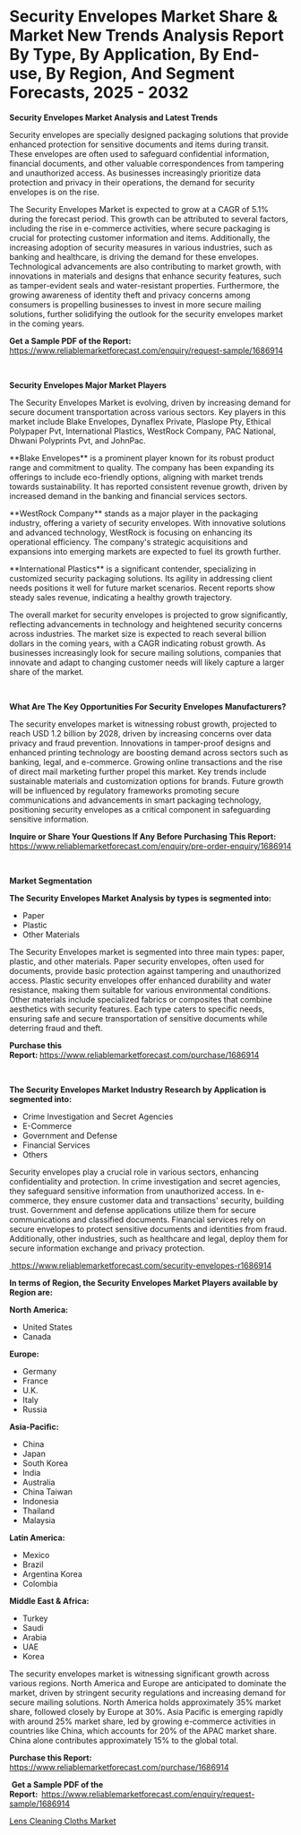 <p><h1>Security Envelopes Market Share & Market New Trends Analysis Report By Type, By Application, By End-use, By Region, And Segment Forecasts, 2025 - 2032</h1></p><p><strong>Security Envelopes Market Analysis and Latest Trends</strong></p>
<p><p>Security envelopes are specially designed packaging solutions that provide enhanced protection for sensitive documents and items during transit. These envelopes are often used to safeguard confidential information, financial documents, and other valuable correspondences from tampering and unauthorized access. As businesses increasingly prioritize data protection and privacy in their operations, the demand for security envelopes is on the rise.</p><p>The Security Envelopes Market is expected to grow at a CAGR of 5.1% during the forecast period. This growth can be attributed to several factors, including the rise in e-commerce activities, where secure packaging is crucial for protecting customer information and items. Additionally, the increasing adoption of security measures in various industries, such as banking and healthcare, is driving the demand for these envelopes. Technological advancements are also contributing to market growth, with innovations in materials and designs that enhance security features, such as tamper-evident seals and water-resistant properties. Furthermore, the growing awareness of identity theft and privacy concerns among consumers is propelling businesses to invest in more secure mailing solutions, further solidifying the outlook for the security envelopes market in the coming years.</p></p>
<p><strong>Get a Sample PDF of the Report:&nbsp;</strong> <a href="https://www.reliablemarketforecast.com/enquiry/request-sample/1686914?utm_campaign=1900&utm_medium=2&utm_source=Github&utm_content=ia&utm_term=07022025&utm_id=security-envelopes">https://www.reliablemarketforecast.com/enquiry/request-sample/1686914</a></p>
<p>&nbsp;</p>
<p><strong>Security Envelopes Major Market Players</strong></p>
<p><p>The Security Envelopes Market is evolving, driven by increasing demand for secure document transportation across various sectors. Key players in this market include Blake Envelopes, Dynaflex Private, Plaslope Pty, Ethical Polypaper Pvt, International Plastics, WestRock Company, PAC National, Dhwani Polyprints Pvt, and JohnPac.</p><p>**Blake Envelopes** is a prominent player known for its robust product range and commitment to quality. The company has been expanding its offerings to include eco-friendly options, aligning with market trends towards sustainability. It has reported consistent revenue growth, driven by increased demand in the banking and financial services sectors.</p><p>**WestRock Company** stands as a major player in the packaging industry, offering a variety of security envelopes. With innovative solutions and advanced technology, WestRock is focusing on enhancing its operational efficiency. The company's strategic acquisitions and expansions into emerging markets are expected to fuel its growth further.</p><p>**International Plastics** is a significant contender, specializing in customized security packaging solutions. Its agility in addressing client needs positions it well for future market scenarios. Recent reports show steady sales revenue, indicating a healthy growth trajectory.</p><p>The overall market for security envelopes is projected to grow significantly, reflecting advancements in technology and heightened security concerns across industries. The market size is expected to reach several billion dollars in the coming years, with a CAGR indicating robust growth. As businesses increasingly look for secure mailing solutions, companies that innovate and adapt to changing customer needs will likely capture a larger share of the market.</p></p>
<p>&nbsp;</p>
<p><strong>What Are The Key Opportunities For Security Envelopes Manufacturers?</strong></p>
<p><p>The security envelopes market is witnessing robust growth, projected to reach USD 1.2 billion by 2028, driven by increasing concerns over data privacy and fraud prevention. Innovations in tamper-proof designs and enhanced printing technology are boosting demand across sectors such as banking, legal, and e-commerce. Growing online transactions and the rise of direct mail marketing further propel this market. Key trends include sustainable materials and customization options for brands. Future growth will be influenced by regulatory frameworks promoting secure communications and advancements in smart packaging technology, positioning security envelopes as a critical component in safeguarding sensitive information.</p></p>
<p><strong>Inquire or Share Your Questions If Any Before Purchasing This Report:</strong> <a href="https://www.reliablemarketforecast.com/enquiry/pre-order-enquiry/1686914?utm_campaign=1900&utm_medium=2&utm_source=Github&utm_content=ia&utm_term=07022025&utm_id=security-envelopes">https://www.reliablemarketforecast.com/enquiry/pre-order-enquiry/1686914</a></p>
<p>&nbsp;</p>
<p><strong>Market Segmentation</strong></p>
<p><strong>The Security Envelopes Market Analysis by types is segmented into:</strong></p>
<p><ul><li>Paper</li><li>Plastic</li><li>Other Materials</li></ul></p>
<p><p>The Security Envelopes market is segmented into three main types: paper, plastic, and other materials. Paper security envelopes, often used for documents, provide basic protection against tampering and unauthorized access. Plastic security envelopes offer enhanced durability and water resistance, making them suitable for various environmental conditions. Other materials include specialized fabrics or composites that combine aesthetics with security features. Each type caters to specific needs, ensuring safe and secure transportation of sensitive documents while deterring fraud and theft.</p></p>
<p><strong>Purchase this Report:&nbsp;</strong><a href="https://www.reliablemarketforecast.com/purchase/1686914?utm_campaign=1900&utm_medium=2&utm_source=Github&utm_content=ia&utm_term=07022025&utm_id=security-envelopes">https://www.reliablemarketforecast.com/purchase/1686914</a></p>
<p>&nbsp;</p>
<p><strong>The Security Envelopes Market Industry Research by Application is segmented into:</strong></p>
<p><ul><li>Crime Investigation and Secret Agencies</li><li>E-Commerce</li><li>Government and Defense</li><li>Financial Services</li><li>Others</li></ul></p>
<p><p>Security envelopes play a crucial role in various sectors, enhancing confidentiality and protection. In crime investigation and secret agencies, they safeguard sensitive information from unauthorized access. In e-commerce, they ensure customer data and transactions' security, building trust. Government and defense applications utilize them for secure communications and classified documents. Financial services rely on secure envelopes to protect sensitive documents and identities from fraud. Additionally, other industries, such as healthcare and legal, deploy them for secure information exchange and privacy protection.</p></p>
<p><a href="https://www.reliablemarketforecast.com/security-envelopes-r1686914?utm_campaign=1900&utm_medium=2&utm_source=Github&utm_content=ia&utm_term=07022025&utm_id=security-envelopes">&nbsp;https://www.reliablemarketforecast.com/security-envelopes-r1686914</a></p>
<p><strong>In terms of Region, the Security Envelopes Market Players available by Region are:</strong></p>
<p>
    <p> <strong> North America: </strong>
        <ul>
            <li>United States</li>
            <li>Canada</li>
        </ul>
        </p> 
    <p> <strong> Europe: </strong>
        <ul>
            <li>Germany</li>
            <li>France</li>
            <li>U.K.</li>
            <li>Italy</li>
            <li>Russia</li>
        </ul>
        </p> 
    <p> <strong> Asia-Pacific: </strong>
        <ul>
            <li>China</li>
            <li>Japan</li>
            <li>South Korea</li>
            <li>India</li>
            <li>Australia</li>
            <li>China Taiwan</li>
            <li>Indonesia</li>
            <li>Thailand</li>
            <li>Malaysia</li>
        </ul>
        </p> 
    <p> <strong> Latin America: </strong>
        <ul>
            <li>Mexico</li>
            <li>Brazil</li>
            <li>Argentina Korea</li>
            <li>Colombia</li>
        </ul>
        </p> 
    <p> <strong> Middle East & Africa: </strong>
        <ul>
            <li>Turkey</li>
            <li>Saudi</li>
            <li>Arabia</li>
            <li>UAE</li>
            <li>Korea</li>
        </ul>
    </p>
    </p>
<p><p>The security envelopes market is witnessing significant growth across various regions. North America and Europe are anticipated to dominate the market, driven by stringent security regulations and increasing demand for secure mailing solutions. North America holds approximately 35% market share, followed closely by Europe at 30%. Asia Pacific is emerging rapidly with around 25% market share, led by growing e-commerce activities in countries like China, which accounts for 20% of the APAC market share. China alone contributes approximately 15% to the global total.</p></p>
<p><strong>Purchase this Report: </strong><a href="https://www.reliablemarketforecast.com/purchase/1686914?utm_campaign=1900&utm_medium=2&utm_source=Github&utm_content=ia&utm_term=07022025&utm_id=security-envelopes">https://www.reliablemarketforecast.com/purchase/1686914</a></p>
<p>&nbsp;<strong>Get a Sample PDF of the Report:&nbsp;&nbsp;</strong><a href="https://www.reliablemarketforecast.com/enquiry/request-sample/1686914?utm_campaign=1900&utm_medium=2&utm_source=Github&utm_content=ia&utm_term=07022025&utm_id=security-envelopes">https://www.reliablemarketforecast.com/enquiry/request-sample/1686914</a></p>
<p><strong></strong></p>
<p><p><a href="https://github.com/santosh758595/Market-Research-Report-List-7/blob/main/lens-cleaning-cloths-market.md?utm_campaign=1900&utm_medium=2&utm_source=Github&utm_content=ia&utm_term=07022025&utm_id=security-envelopes">Lens Cleaning Cloths Market</a></p></p>